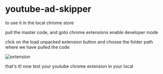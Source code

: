 # youtube-ad-skipper

to use it in the local chrome store

pull the master code, and goto chrome extensions enable developer mode

click on the load unpacked extension button and choose the folder path where we have pulled the code

![extension](https://user-images.githubusercontent.com/31366598/159423264-cffb4560-1274-40d4-a2c0-6c09b2cb5401.gif)

that's it! now test your youtube chrome extension in your local
